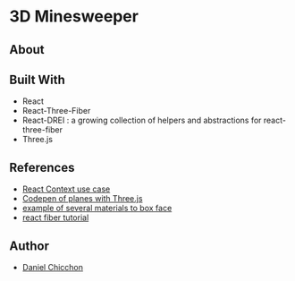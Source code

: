 # 3D Minesweeper

## About

## Built With
- React
- React-Three-Fiber
- React-DREI : a growing collection of helpers and abstractions for react-three-fiber
- Three.js

## References
- [React Context use case](https://www.nielskrijger.com/posts/2021-02-16/use-reducer-and-use-context/)
- [Codepen of planes with Three.js](https://codepen.io/mjurczyk/pen/GRqRbvG)
- [example of several materials to box face](https://spectrum.chat/react-three-fiber/general/applying-multiple-materials-to-different-faces-of-boxgeometry~4d43e931-0f62-48e4-97d5-5705c463e202
)
- [react fiber tutorial](https://www.youtube.com/watch?v=9ZEjSxDRIik)

## Author
- [Daniel Chicchon](https://danielchicchon.io)